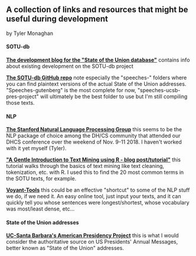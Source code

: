 ## A collection of links and resources that might be useful during development
by Tyler Monaghan

#### SOTU-db
**[The development blog for the "State of the Union database"](https://blog.sotu-db.com)** contains info about existing development on the SOTU-db project

**[The SOTU-db GitHub repo](https://github.com/tymonaghan/sotu-db)** note especially the "speeches-" folders where you can find plaintext versions of the actual State of the Union addresses. "Speeches-gutenberg" is the most complete for now, "speeches-ucsb-pres-project" will ultimately be the best folder to use but I'm still compiling those texts.

#### NLP
**[The Stanford Natural Language Processing Group](https://nlp.stanford.edu/)** this seems to be the NLP package of choice among the DH/CS community that attended our DHCS conference over the weekend of Nov. 9-11 2018. I haven't worked with it yet myself (Tyler).

**["A Gentle Introduction to Text Mining using R - blog post/tutorial"](https://eight2late.wordpress.com/2015/05/27/a-gentle-introduction-to-text-mining-using-r/)** this tutorial walks through the basics of text mining like text cleaning, tokenization, etc. with R. I used this to find the 20 most common terms in the SOTU texts, for example.

**[Voyant-Tools](https://voyant-tools.org/)** this could be an effective "shortcut" to some of the NLP stuff we do, if we need it. An easy online tool, just input your texts, and it can quickly tell you whose sentences were longest/shortest, whose vocabulary was most/least dense, etc...

#### State of the Union addresses
**[UC-Santa Barbara's American Presidency Project](https://www.presidency.ucsb.edu/documents/presidential-documents-archive-guidebook/annual-messages-congress-the-state-the-union)** this is what I would consider the authoritative source on US Presidents' Annual Messages, better known as "State of the Union" addresses.
